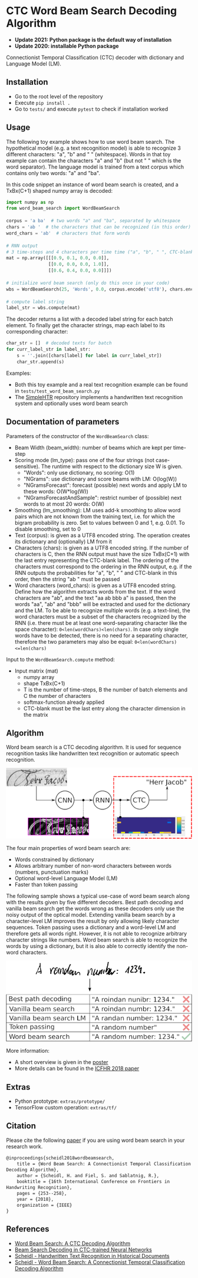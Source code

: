 # CTC Word Beam Search Decoding Algorithm

* **Update 2021: Python package is the default way of installation**
* **Update 2020: installable Python package**

Connectionist Temporal Classification (CTC) decoder with dictionary and Language Model (LM). 

## Installation

* Go to the root level of the repository
* Execute `pip install .`
* Go to `tests/` and execute `pytest` to check if installation worked


## Usage

The following toy example shows how to use word beam search.
The hypothetical model (e.g. a text recognition model) is able to recognize 3 different characters: 
"a", "b" and " " (whitespace).
Words in that toy example can contain the characters "a" and "b" (but not " " which is the word separator).
The language model is trained from a text corpus which contains only two words: "a" and "ba".

In this code snippet an instance of word beam search is created, 
and a TxBx(C+1) shaped numpy array is decoded:

```python
import numpy as np
from word_beam_search import WordBeamSearch

corpus = 'a ba'  # two words "a" and "ba", separated by whitespace
chars = 'ab '  # the characters that can be recognized (in this order)
word_chars = 'ab'  # characters that form words

# RNN output
# 3 time-steps and 4 characters per time time ("a", "b", " ", CTC-blank)
mat = np.array([[[0.9, 0.1, 0.0, 0.0]], 
                [[0.0, 0.0, 0.0, 1.0]],
                [[0.6, 0.4, 0.0, 0.0]]]) 

# initialize word beam search (only do this once in your code)
wbs = WordBeamSearch(25, 'Words', 0.0, corpus.encode('utf8'), chars.encode('utf8'), word_chars.encode('utf8'))

# compute label string
label_str = wbs.compute(mat)
```

The decoder returns a list with a decoded label string for each batch element.
To finally get the character strings, map each label to its corresponding character:

````python
char_str = []  # decoded texts for batch
for curr_label_str in label_str:
    s = ''.join([chars[label] for label in curr_label_str])
    char_str.append(s)
````

Examples:
* Both this toy example and a real text recognition example can be found in `tests/test_word_beam_search.py` 
* The [SimpleHTR](https://github.com/githubharald/SimpleHTR) repository implements a handwritten text recognition system and optionally uses word beam search 



## Documentation of parameters

Parameters of the constructor of the `WordBeamSearch` class:
* Beam Width (beam_width): number of beams which are kept per time-step
* Scoring mode (lm_type): pass one of the four strings (not case-sensitive). The runtime with respect to the dictionary size W is given.
    * "Words": only use dictionary, no scoring: O(1)
    * "NGrams": use dictionary and score beams with LM: O(log(W))
    * "NGramsForecast": forecast (possible) next words and apply LM to these words: O(W*log(W))
    * "NGramsForecastAndSample": restrict number of (possible) next words to at most 20 words: O(W)
* Smoothing (lm_smoothing): LM uses add-k smoothing to allow word pairs which are not known from the training text, i.e. for which the bigram probability is zero. Set to values between 0 and 1, e.g. 0.01. To disable smoothing, set to 0
* Text (corpus): is given as a UTF8 encoded string. The operation creates its dictionary and (optionally) LM from it
* Characters (chars): is given as a UTF8 encoded string. If the number of characters is C, then the RNN output must have the size TxBx(C+1) with the last entry representing the CTC-blank label. The ordering of the characters must correspond to the ordering in the RNN output, e.g. if the RNN outputs the probabilities for "a", "b", " " and CTC-blank in this order, then the string "ab " must be passed
* Word characters (word_chars): is given as a UTF8 encoded string. Define how the algorithm extracts words from the text. If the word characters are "ab", and the text "aa ab bbb a" is passed, then the words "aa", "ab" and "bbb" will be extracted and used for the dictionary and the LM. To be able to recognize multiple words (e.g. a text-line), the word characters must be a subset of the characters recognized by the RNN (i.e. there must be at least one word-separating character like the space character): ```0<len(wordChars)<len(chars)```. In case only single words have to be detected, there is no need for a separating character, therefore the two parameters may also be equal: ```0<len(wordChars)<=len(chars)```

Input to the `WordBeamSearch.compute` method:
* Input matrix (mat)
  * numpy array
  * shape TxBx(C+1)
  * T is the number of time-steps, B the number of batch elements and C the number of characters
  * softmax-function already applied
  * CTC-blank must be the last entry along the character dimension in the matrix
  

## Algorithm

Word beam search is a CTC decoding algorithm.
It is used for sequence recognition tasks like handwritten text recognition or automatic speech recognition.

![context](./doc/context.png)

The four main properties of word beam search are:

* Words constrained by dictionary
* Allows arbitrary number of non-word characters between words (numbers, punctuation marks)
* Optional word-level Language Model (LM)
* Faster than token passing

The following sample shows a typical use-case of word beam search along with the results given by five different decoders.
Best path decoding and vanilla beam search get the words wrong as these decoders only use the noisy output of the optical model.
Extending vanilla beam search by a character-level LM improves the result by only allowing likely character sequences.
Token passing uses a dictionary and a word-level LM and therefore gets all words right.
However, it is not able to recognize arbitrary character strings like numbers.
Word beam search is able to recognize the words by using a dictionary, but it is also able to correctly identify the non-word characters.

![comparison](./doc/comparison.png)


More information:
* A short overview is given in the [poster](doc/poster.pdf)
* More details can be found in the [ICFHR 2018 paper](https://repositum.tuwien.at/retrieve/1835)


## Extras

* Python prototype: `extras/prototype/`
* TensorFlow custom operation: `extras/tf/`


## Citation

Please cite the following [paper](https://repositum.tuwien.at/retrieve/1835) if you are using word beam search in your research work.
```text
@inproceedings{scheidl2018wordbeamsearch,
	title = {Word Beam Search: A Connectionist Temporal Classification Decoding Algorithm},
	author = {Scheidl, H. and Fiel, S. and Sablatnig, R.},
	booktitle = {16th International Conference on Frontiers in Handwriting Recognition},
	pages = {253--258},
	year = {2018},
	organization = {IEEE}
}

```

## References

* [Word Beam Search: A CTC Decoding Algorithm](https://towardsdatascience.com/b051d28f3d2e)
* [Beam Search Decoding in CTC-trained Neural Networks](https://towardsdatascience.com/5a889a3d85a7)
* [Scheidl - Handwritten Text Recognition in Historical Documents](https://repositum.tuwien.ac.at/obvutwhs/download/pdf/2874742)
* [Scheidl - Word Beam Search: A Connectionist Temporal Classification Decoding Algorithm](https://repositum.tuwien.ac.at/obvutwoa/download/pdf/2774578)

